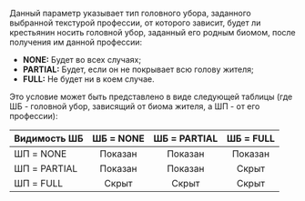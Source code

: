 Данный параметр указывает тип головного убора, заданного выбранной текстурой профессии, от которого зависит,
будет ли крестьянин носить головной убор, заданный его родным биомом, после получения им данной профессии:
* **NONE:** Будет во всех случаях;
* **PARTIAL:** Будет, если он не покрывает всю голову жителя;
* **FULL:** Не будет ни в коем случае.

Это условие может быть представлено в виде следующей таблицы (где ШБ - головной убор, зависящий от биома жителя, а ШП - от его профессии):

| Видимость ШБ | ШБ = NONE | ШБ = PARTIAL | ШБ = FULL |
|--------------|:---------:|:------------:|:---------:|
| ШП = NONE    |  Показан  |   Показан    |  Показан  |
| ШП = PARTIAL |  Показан  |   Показан    |   Скрыт   |
| ШП = FULL    |   Скрыт   |    Скрыт     |   Скрыт   |